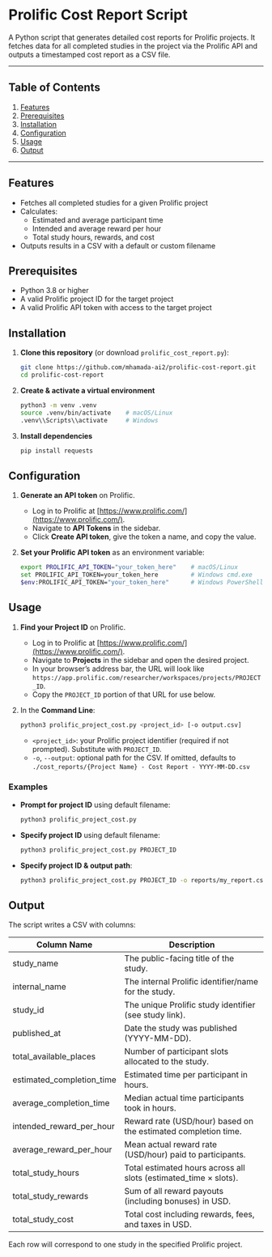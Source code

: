 # Prolific Cost Report Script

A Python script that generates detailed cost reports for Prolific projects. It fetches data for all completed studies in the project via the Prolific API and outputs a timestamped cost report as a CSV file.

---

## Table of Contents

1. [Features](#features)
2. [Prerequisites](#prerequisites)
3. [Installation](#installation)
4. [Configuration](#configuration)
5. [Usage](#usage)
6. [Output](#output)

---

## Features

* Fetches all completed studies for a given Prolific project
* Calculates:
  * Estimated and average participant time
  * Intended and average reward per hour
  * Total study hours, rewards, and cost
* Outputs results in a CSV with a default or custom filename

## Prerequisites

* Python 3.8 or higher
* A valid Prolific project ID for the target project
* A valid Prolific API token with access to the target project

## Installation

1. **Clone this repository** (or download `prolific_cost_report.py`):

   ```bash
   git clone https://github.com/mhamada-ai2/prolific-cost-report.git
   cd prolific-cost-report
   ```
2. **Create & activate a virtual environment**

   ```bash
   python3 -m venv .venv
   source .venv/bin/activate    # macOS/Linux
   .venv\\Scripts\\activate     # Windows
   ```
3. **Install dependencies**

   ```bash
   pip install requests
   ```

## Configuration

1. **Generate an API token** on Prolific.
   * Log in to Prolific at [https://www.prolific.com/](https://www.prolific.com/).
   * Navigate to **API Tokens** in the sidebar.
   * Click **Create API token**, give the token a name, and copy the value.
2. **Set your Prolific API token** as an environment variable:

   ```bash
   export PROLIFIC_API_TOKEN="your_token_here"    # macOS/Linux
   set PROLIFIC_API_TOKEN=your_token_here         # Windows cmd.exe
   $env:PROLIFIC_API_TOKEN="your_token_here"      # Windows PowerShell
   ```

## Usage

1. **Find your Project ID** on Prolific.

   * Log in to Prolific at [https://www.prolific.com/](https://www.prolific.com/).
   * Navigate to **Projects** in the sidebar and open the desired project.
   * In your browser’s address bar, the URL will look like `https://app.prolific.com/researcher/workspaces/projects/PROJECT_ID`.
   * Copy the `PROJECT_ID` portion of that URL for use below.

2. In the **Command Line**:

    ```bash
    python3 prolific_project_cost.py <project_id> [-o output.csv]
    ```

    * `<project_id>`: your Prolific project identifier (required if not prompted). Substitute with `PROJECT_ID`.
    * `-o`, `--output`: optional path for the CSV. If omitted, defaults to `./cost_reports/{Project Name} - Cost Report - YYYY-MM-DD.csv`

### Examples

* **Prompt for project ID** using default filename:

  ```bash
  python3 prolific_project_cost.py
  ```
* **Specify project ID** using default filename:

  ```bash
  python3 prolific_project_cost.py PROJECT_ID
  ```
* **Specify project ID & output path**:

  ```bash
  python3 prolific_project_cost.py PROJECT_ID -o reports/my_report.csv
  ```

## Output

The script writes a CSV with columns:

| Column Name                 | Description                                                       |
| --------------------------- | ----------------------------------------------------------------- |
| study\_name                 | The public-facing title of the study.                             |
| internal\_name              | The internal Prolific identifier/name for the study.              |
| study\_id                   | The unique Prolific study identifier (see study link).            |
| published\_at               | Date the study was published (YYYY-MM-DD).                        |
| total\_available\_places    | Number of participant slots allocated to the study.               |
| estimated\_completion\_time | Estimated time per participant in hours.                          |
| average\_completion\_time   | Median actual time participants took in hours.                    |
| intended\_reward\_per\_hour | Reward rate (USD/hour) based on the estimated completion time.    |
| average\_reward\_per\_hour  | Mean actual reward rate (USD/hour) paid to participants.          |
| total\_study\_hours         | Total estimated hours across all slots (estimated\_time × slots). |
| total\_study\_rewards       | Sum of all reward payouts (including bonuses) in USD.             |
| total\_study\_cost          | Total cost including rewards, fees, and taxes in USD.             |

Each row will correspond to one study in the specified Prolific project.
